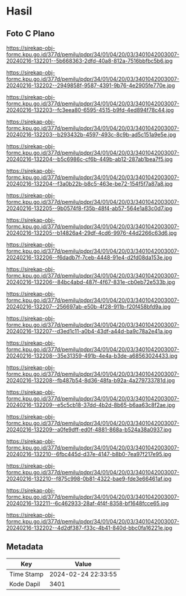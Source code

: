 # Hasil

## Foto C Plano

https://sirekap-obj-formc.kpu.go.id/377d/pemilu/pdpr/34/01/04/20/03/3401042003007-20240216-132201--5b668363-2dfd-40a8-812a-7516bbfbc5b6.jpg

https://sirekap-obj-formc.kpu.go.id/377d/pemilu/pdpr/34/01/04/20/03/3401042003007-20240216-132202--2949858f-9587-4391-9b76-4e2905fe770e.jpg

https://sirekap-obj-formc.kpu.go.id/377d/pemilu/pdpr/34/01/04/20/03/3401042003007-20240216-132203--fc3eea80-6595-4515-b9fd-4ed894f78c44.jpg

https://sirekap-obj-formc.kpu.go.id/377d/pemilu/pdpr/34/01/04/20/03/3401042003007-20240216-132203--b293432b-4597-493c-8c9b-ad5c151a9e5e.jpg

https://sirekap-obj-formc.kpu.go.id/377d/pemilu/pdpr/34/01/04/20/03/3401042003007-20240216-132204--b5c6986c-cf6b-449b-ab12-287ab1bea7f5.jpg

https://sirekap-obj-formc.kpu.go.id/377d/pemilu/pdpr/34/01/04/20/03/3401042003007-20240216-132204--f3a0b22b-b8c5-463e-be72-154f5f7a87a8.jpg

https://sirekap-obj-formc.kpu.go.id/377d/pemilu/pdpr/34/01/04/20/03/3401042003007-20240216-132205--9b0574f8-f35b-48f4-ab57-564e1a83c0d7.jpg

https://sirekap-obj-formc.kpu.go.id/377d/pemilu/pdpr/34/01/04/20/03/3401042003007-20240216-132205--b14826a4-29df-4cd6-9976-44d2266c63d6.jpg

https://sirekap-obj-formc.kpu.go.id/377d/pemilu/pdpr/34/01/04/20/03/3401042003007-20240216-132206--f6dadb7f-7ceb-4448-91e4-d2fd08da153e.jpg

https://sirekap-obj-formc.kpu.go.id/377d/pemilu/pdpr/34/01/04/20/03/3401042003007-20240216-132206--84bc4abd-487f-4f67-831e-cb0eb72e533b.jpg

https://sirekap-obj-formc.kpu.go.id/377d/pemilu/pdpr/34/01/04/20/03/3401042003007-20240216-132207--256697ab-e50b-4f28-911b-f20f458bfd9a.jpg

https://sirekap-obj-formc.kpu.go.id/377d/pemilu/pdpr/34/01/04/20/03/3401042003007-20240216-132207--d3ed1c11-a0b4-43df-a44d-ba9c78a2e41a.jpg

https://sirekap-obj-formc.kpu.go.id/377d/pemilu/pdpr/34/01/04/20/03/3401042003007-20240216-132208--35e31359-491b-4e4a-b3de-a68563024433.jpg

https://sirekap-obj-formc.kpu.go.id/377d/pemilu/pdpr/34/01/04/20/03/3401042003007-20240216-132208--fb487b54-8d36-48fa-b92a-4a279733781d.jpg

https://sirekap-obj-formc.kpu.go.id/377d/pemilu/pdpr/34/01/04/20/03/3401042003007-20240216-132209--e5c5cb18-37dd-4b2d-8b65-b6aa63c8f2ae.jpg

https://sirekap-obj-formc.kpu.go.id/377d/pemilu/pdpr/34/01/04/20/03/3401042003007-20240216-132209--a0fe9dff-ed0f-4881-868a-b524a38a0937.jpg

https://sirekap-obj-formc.kpu.go.id/377d/pemilu/pdpr/34/01/04/20/03/3401042003007-20240216-132210--6fbc445d-d37e-4147-b8b0-7ea97f217e95.jpg

https://sirekap-obj-formc.kpu.go.id/377d/pemilu/pdpr/34/01/04/20/03/3401042003007-20240216-132210--f875c998-0b81-4322-bae9-fde3e66461af.jpg

https://sirekap-obj-formc.kpu.go.id/377d/pemilu/pdpr/34/01/04/20/03/3401042003007-20240216-132211--6c462933-28af-4f4f-8358-bf1648fcce65.jpg

https://sirekap-obj-formc.kpu.go.id/377d/pemilu/pdpr/34/01/04/20/03/3401042003007-20240216-132202--4d2df387-f33c-4b41-840d-bbc0fa16221e.jpg


## Metadata

| Key        | Value               |
| ---------- | ------------------- |
| Time Stamp | 2024-02-24 22:33:55 |
| Kode Dapil | 3401                |



